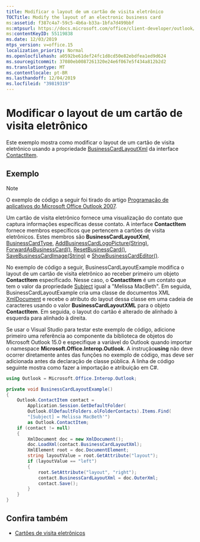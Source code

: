 ```yaml
---
title: Modificar o layout de um cartão de visita eletrônico
TOCTitle: Modify the layout of an electronic business card
ms:assetid: f387c4a7-59c5-4b6a-b33a-1bfa7d499bbf
ms:mtpsurl: https://docs.microsoft.com/office/client-developer/outlook/pia/how-to-modify-the-layout-of-an-electronic-business-card?redirectedfrom=MSDN
ms:contentKeyID: 55119838
ms.date: 12/03/2019
mtps_version: v=office.15
localization_priority: Normal
ms.openlocfilehash: a0592be61def24fc1d8cd50e82ebdfea1ed9d624
ms.sourcegitcommit: 37080eb0087261320e24e6f067e5f434a812b2d2
ms.translationtype: MT
ms.contentlocale: pt-BR
ms.lasthandoff: 12/04/2019
ms.locfileid: "39819319"
---
```

# <a name="modify-the-layout-of-an-electronic-business-card"></a>Modificar o layout de um cartão de visita eletrônico

Este exemplo mostra como modificar o layout de um cartão de visita eletrônico usando a propriedade [BusinessCardLayoutXml](https://msdn.microsoft.com/library/bb624276\(v=office.15\)) da interface [ContactItem](https://docs.microsoft.com/dotnet/api/microsoft.office.interop.outlook.contactitem?redirectedfrom=MSDN&view=outlook-pia).

## <a name="example"></a>Exemplo

> [!NOTE] 
> O exemplo de código a seguir foi tirado do artigo [Programação de aplicativos do Microsoft Office Outlook 2007](https://www.amazon.com/gp/product/0735622493?ie=UTF8&tag=msmsdn-20&linkCode=as2&camp=1789&creative=9325&creativeASIN=0735622493).

Um cartão de visita eletrônico fornece uma visualização do contato que captura informações específicas desse contato. A interface **ContactItem** fornece membros específicos que pertencem a cartões de visita eletrônicos. Estes membros são **BusinessCardLayoutXml**, [BusinessCardType](https://docs.microsoft.com/dotnet/api/microsoft.office.interop.outlook._contactitem.businesscardtype?redirectedfrom=MSDN&view=outlook-pia#Microsoft_Office_Interop_Outlook__ContactItem_BusinessCardType), [AddBusinessCardLogoPicture(String)](https://docs.microsoft.com/dotnet/api/microsoft.office.interop.outlook._contactitem.addbusinesscardlogopicture?redirectedfrom=MSDN&view=outlook-pia#Microsoft_Office_Interop_Outlook__ContactItem_AddBusinessCardLogoPicture_System_String_), [ForwardAsBusinessCard()](https://docs.microsoft.com/dotnet/api/microsoft.office.interop.outlook._contactitem.forwardasbusinesscard?redirectedfrom=MSDN&view=outlook-pia#Microsoft_Office_Interop_Outlook__ContactItem_ForwardAsBusinessCard), [ResetBusinessCard()](https://docs.microsoft.com/dotnet/api/microsoft.office.interop.outlook._contactitem.resetbusinesscard?redirectedfrom=MSDN&view=outlook-pia#Microsoft_Office_Interop_Outlook__ContactItem_ResetBusinessCard), [SaveBusinessCardImage(String)](https://docs.microsoft.com/dotnet/api/microsoft.office.interop.outlook._contactitem.savebusinesscardimage?redirectedfrom=MSDN&view=outlook-pia#Microsoft_Office_Interop_Outlook__ContactItem_SaveBusinessCardImage_System_String_) e [ShowBusinessCardEditor()](https://docs.microsoft.com/dotnet/api/microsoft.office.interop.outlook._contactitem.showbusinesscardeditor?redirectedfrom=MSDN&view=outlook-pia#Microsoft_Office_Interop_Outlook__ContactItem_ShowBusinessCardEditor).

No exemplo de código a seguir, BusinessCardLayoutExample modifica o layout de um cartão de visita eletrônico ao receber primeiro um objeto **ContactItem** especificado. Nesse caso, o **ContactItem** é um contato que tem o valor da propriedade [Subject](https://docs.microsoft.com/dotnet/api/microsoft.office.interop.outlook._contactitem.subject?redirectedfrom=MSDN&view=outlook-pia#Microsoft_Office_Interop_Outlook__ContactItem_Subject) igual a "Melissa MacBeth". Em seguida, BusinessCardLayoutExample cria uma classe de documentos XML [XmlDocument](https://msdn.microsoft.com/en-us/library/6kza7w4k) e recebe o atributo do layout dessa classe em uma cadeia de caracteres usando o valor **BusinessCardLayoutXML** para o objeto **ContactItem**. Em seguida, o layout do cartão é alterado de alinhado à esquerda para alinhado à direita.

Se usar o Visual Studio para testar este exemplo de código, adicione primeiro uma referência ao componente da biblioteca de objetos do Microsoft Outlook 15.0 e especifique a variável do Outlook quando importar o namespace **Microsoft.Office.Interop.Outlook**. A instrução**using** não deve ocorrer diretamente antes das funções no exemplo de código, mas deve ser adicionada antes da declaração de classe pública. A linha de código seguinte mostra como fazer a importação e atribuição em C\#.

```csharp
using Outlook = Microsoft.Office.Interop.Outlook;
```


```csharp
private void BusinessCardLayoutExample()
{
    Outlook.ContactItem contact =
        Application.Session.GetDefaultFolder(
        Outlook.OlDefaultFolders.olFolderContacts).Items.Find(
        "[Subject] = Melissa MacBeth'")
        as Outlook.ContactItem;
    if (contact != null)
    {
        XmlDocument doc = new XmlDocument();
        doc.LoadXml(contact.BusinessCardLayoutXml);
        XmlElement root = doc.DocumentElement;
        string layoutValue = root.GetAttribute("layout");
        if (layoutValue == "left")
        {
            root.SetAttribute("layout", "right");
            contact.BusinessCardLayoutXml = doc.OuterXml;
            contact.Save();
        }
    }
}
```

## <a name="see-also"></a>Confira também

- [Cartões de visita eletrônicos](electronic-business-cards.md)

